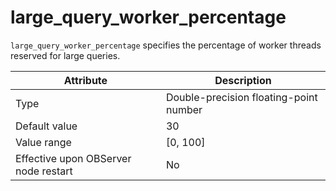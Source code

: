 # large_query_worker_percentage

`large_query_worker_percentage` specifies the percentage of worker threads reserved for large queries.

| **Attribute** | **Description** |
|------------------|------------|
| Type | Double-precision floating-point number |
| Default value | 30 |
| Value range | \[0, 100\] |
| Effective upon OBServer node restart | No |
